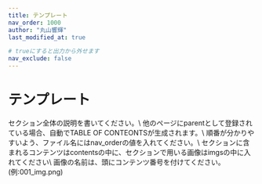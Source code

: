 ```yaml
---
title: テンプレート
nav_order: 1000
author: "丸山響輝"
last_modified_at: true

# trueにすると出力から外せます
nav_exclude: false
---
```


# テンプレート

セクション全体の説明を書いてください。\\
他のページにparentとして登録されている場合、自動でTABLE OF CONTEONTSが生成されます。\\
順番が分かりやすいよう、ファイル名にはnav_orderの値を入れてください。\\
セクションに含まれるコンテンツはcontentsの中に、セクションで用いる画像はimgsの中に入れてください\\
画像の名前は、頭にコンテンツ番号を付けてください。(例:001_img.png)

